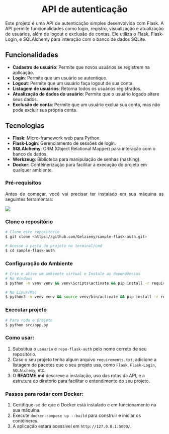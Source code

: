 <strong><h1 align="center"> API de autenticação </h1></strong>

<p align="justify">
Este projeto é uma API de autenticação simples desenvolvida com Flask. A API permite funcionalidades como login, registro, visualização e atualização de usuários, além de logout e exclusão de contas. Ele utiliza o Flask, Flask-Login, e SQLAlchemy para interação com o banco de dados SQLite.
</p>

## Funcionalidades

- **Cadastro de usuário**: Permite que novos usuários se registrem na aplicação.
- **Login**: Permite que um usuário se autentique.
- **Logout**: Permite que um usuário faça logout de sua conta.
- **Listagem de usuários**: Retorna todos os usuários registrados.
- **Atualização de dados do usuário**: Permite que o usuário logado altere seus dados.
- **Exclusão de conta**: Permite que um usuário exclua sua conta, mas não pode excluir sua própria conta.

## Tecnologias

- **Flask**: Micro-framework web para Python.
- **Flask-Login**: Gerenciamento de sessões de login.
- **SQLAlchemy**: ORM (Object Relational Mapper) para interação com o banco de dados.
- **Werkzeug**: Biblioteca para manipulação de senhas (hashing).
- **Docker**: Contêinerização para facilitar a execução do projeto em qualquer ambiente.


### Pré-requisitos

<p align="justify">Antes de começar, você vai precisar ter instalado em sua máquina as seguintes ferramentas:</p>

<a href="https://skillicons.dev">
  <img src="https://skillicons.dev/icons?i=git,vscode,python,postman,docker" />
</a>

### Clone o repositório

````bash
# Clone este repositório
$ git clone <https://github.com/Gelzieny/sample-flask-auth.git>

# Acesse a pasta do projeto no terminal/cmd
$ cd sample-flask-auth

````

### Configuração do Ambiente

````bash
# Crie e ative um ambiente virtual e Instale as dependências
# No Windows
$ python -m venv venv && venv\Scripts\activate && pip install -r requirements.txt

# No Linux/Mac 
$ python3 -m venv venv && source venv/bin/activate && pip install -r requirements.txt

````

### Executar projeto

````bash
# Para roda o projeto
$ python src/app.py
````


### Como usar:

1. Substitua o `usuario` e `repo-flask-auth` pelo nome correto de seu repositório.
2. Caso o seu projeto tenha algum arquivo `requirements.txt`, adicione a listagem de pacotes que o seu projeto usa, como `Flask`, `Flask-Login`, `SQLAlchemy`, etc.
3. O **README.md** descreve a instalação, uso das rotas da API, e a estrutura do diretório para facilitar o entendimento do seu projeto.

### Passos para rodar com Docker:

1. Certifique-se de que o Docker está instalado e em funcionamento na sua máquina.
2. Execute `docker-compose up --build` para construir e iniciar os contêineres.
3. A aplicação estará acessível em `http://127.0.0.1:5000/`.